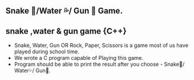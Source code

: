 ## Snake 🐍/Water 💦/ Gun 🔫 Game.

## snake ,water &amp; gun game {C++}

- Snake, Water, Gun  OR  Rock, Paper, Scissors is a game most of us have played during school time.
- We wrote a C program capable of Playing this game.
- Program should be able to print the result after you choose - Snake🐍/ Water💦/ Gun🔫.



